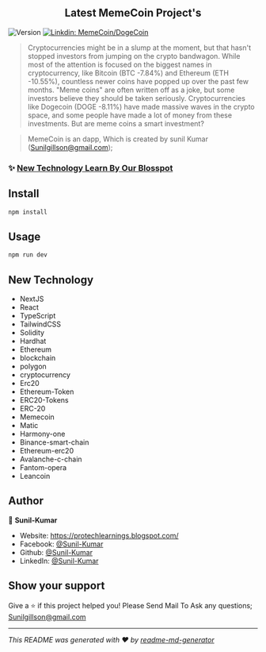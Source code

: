 <h2 align="center">Latest MemeCoin Project's</h2>
<p>
  <img alt="Version" src="https://img.shields.io/badge/Latest-V--1--1.0-orange" />
  <a href="https://www.linkedin.com/in/sunil-kumar-971619148/" target="_blank">
    <img alt="Linkdin: MemeCoin/DogeCoin" src="https://www.freepik.com/premium-vector/shiba-inu-shib-cryptocurrency-token-shiba-inu-coin-defi-project-with-pcb-tracks-technology_19789896.htm#query=shiba%20inu%20token&position=3&from_view=keyword" />
  </a>
</p>

> Cryptocurrencies might be in a slump at the moment, but that hasn't stopped investors
from jumping on the crypto bandwagon. While most of the attention is focused on the biggest
names in cryptocurrency, like Bitcoin (BTC -7.84%) and Ethereum (ETH -10.55%), countless newer
coins have popped up over the past few months. "Meme coins" are often written off as a joke, but 
some investors believe they should be taken seriously. Cryptocurrencies like Dogecoin (DOGE -8.11%) 
have made massive waves in the crypto space, and some people have made a lot of money from these investments.
But are meme coins a smart investment?

> MemeCoin is an dapp, Which is created by sunil Kumar (Sunilgillson@gmail.com);




### ✨ [New Technology Learn By Our Blosspot](https://protechlearnings.blogspot.com/)

## Install

```sh
npm install
```

## Usage

```sh
npm run dev
```

## New Technology
- NextJS
- React
- TypeScript
- TailwindCSS
- Solidity
- Hardhat
- Ethereum
- blockchain
- polygon
- cryptocurrency
- Erc20
- Ethereum-Token
- ERC20-Tokens
- ERC-20
- Memecoin
- Matic
- Harmony-one
- Binance-smart-chain
- Ethereum-erc20
- Avalanche-c-chain
- Fantom-opera
- Leancoin

## Author

👤 **Sunil-Kumar**

* Website: https://protechlearnings.blogspot.com/
* Facebook: [@Sunil-Kumar](https://www.facebook.com/sunilleaon/)
* Github: [@Sunil-Kumar](https://github.com/sunilgillson/)
* LinkedIn: [@Sunil-Kumar](https://www.linkedin.com/in/sunil-kumar-971619148/)

## Show your support

Give a ⭐️ if this project helped you!
Please Send Mail To Ask any questions;  Sunilgillson@gmail.com 

***
_This README was generated with ❤️ by [readme-md-generator](https://github.com/sunilgillson/readme-md-generator)_
